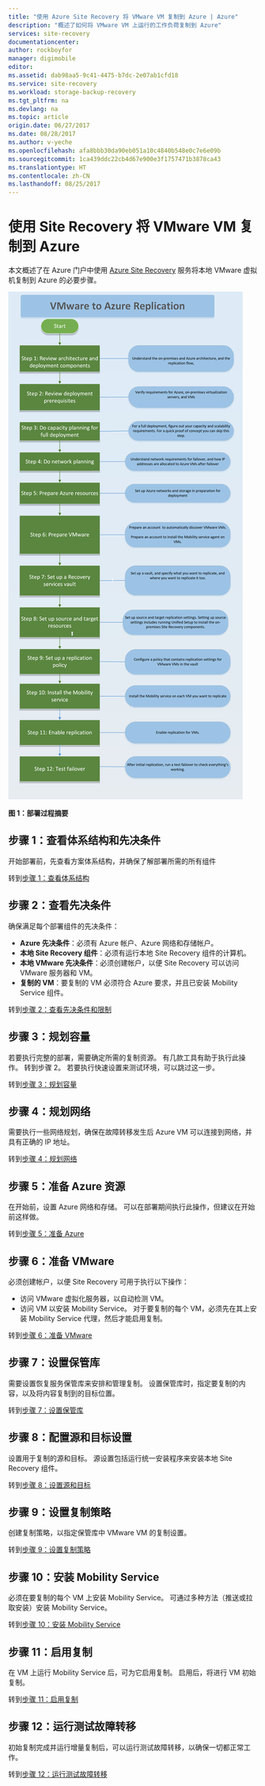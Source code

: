 ```yaml
---
title: "使用 Azure Site Recovery 将 VMware VM 复制到 Azure | Azure"
description: "概述了如何将 VMware VM 上运行的工作负荷复制到 Azure"
services: site-recovery
documentationcenter: 
author: rockboyfor
manager: digimobile
editor: 
ms.assetid: dab98aa5-9c41-4475-b7dc-2e07ab1cfd18
ms.service: site-recovery
ms.workload: storage-backup-recovery
ms.tgt_pltfrm: na
ms.devlang: na
ms.topic: article
origin.date: 06/27/2017
ms.date: 08/28/2017
ms.author: v-yeche
ms.openlocfilehash: afa8bbb30da90eb051a10c4840b548e0c7e6e09b
ms.sourcegitcommit: 1ca439ddc22cb4d67e900e3f1757471b3878ca43
ms.translationtype: HT
ms.contentlocale: zh-CN
ms.lasthandoff: 08/25/2017
---
```

# <a name="replicate-vmware-vms-to-azure-with-site-recovery"></a>使用 Site Recovery 将 VMware VM 复制到 Azure

本文概述了在 Azure 门户中使用 [Azure Site Recovery](site-recovery-overview.md) 服务将本地 VMware 虚拟机复制到 Azure 的必要步骤。

![部署过程](./media/vmware-walkthrough-overview/vmware-to-azure-process.png)

**图 1：部署过程摘要**

## <a name="step-1-review-architecture-and-prerequisites"></a>步骤 1：查看体系结构和先决条件

开始部署前，先查看方案体系结构，并确保了解部署所需的所有组件

转到[步骤 1：查看体系结构](vmware-walkthrough-architecture.md)

## <a name="step-2-review-prerequisites"></a>步骤 2：查看先决条件

确保满足每个部署组件的先决条件：

- **Azure 先决条件**：必须有 Azure 帐户、Azure 网络和存储帐户。
- **本地 Site Recovery 组件**：必须有运行本地 Site Recovery 组件的计算机。
- **本地 VMware 先决条件**：必须创建帐户，以便 Site Recovery 可以访问 VMware 服务器和 VM。
- **复制的 VM**：要复制的 VM 必须符合 Azure 要求，并且已安装 Mobility Service 组件。

转到[步骤 2：查看先决条件和限制](vmware-walkthrough-prerequisites.md)

## <a name="step-3-plan-capacity"></a>步骤 3：规划容量

若要执行完整的部署，需要确定所需的复制资源。 有几款工具有助于执行此操作。 转到步骤 2。 若要执行快速设置来测试环境，可以跳过这一步。

转到[步骤 3：规划容量](vmware-walkthrough-capacity.md)

## <a name="step-4-plan-networking"></a>步骤 4：规划网络

需要执行一些网络规划，确保在故障转移发生后 Azure VM 可以连接到网络，并具有正确的 IP 地址。

转到[步骤 4：规划网络](vmware-walkthrough-network.md)

##  <a name="step-5-prepare-azure-resources"></a>步骤 5：准备 Azure 资源

在开始前，设置 Azure 网络和存储。 可以在部署期间执行此操作，但建议在开始前这样做。

转到[步骤 5：准备 Azure](vmware-walkthrough-prepare-azure.md)

## <a name="step-6-prepare-vmware"></a>步骤 6：准备 VMware

必须创建帐户，以便 Site Recovery 可用于执行以下操作：

- 访问 VMware 虚拟化服务器，以自动检测 VM。
- 访问 VM 以安装 Mobility Service。 对于要复制的每个 VM，必须先在其上安装 Mobility Service 代理，然后才能启用复制。

转到[步骤 6：准备 VMware](vmware-walkthrough-prepare-vmware.md)

## <a name="step-7-set-up-a-vault"></a>步骤 7：设置保管库

需要设置恢复服务保管库来安排和管理复制。 设置保管库时，指定要复制的内容，以及将内容复制到的目标位置。

转到[步骤 7：设置保管库](vmware-walkthrough-create-vault.md)

## <a name="step-8-configure-source-and-target-settings"></a>步骤 8：配置源和目标设置

设置用于复制的源和目标。 源设置包括运行统一安装程序来安装本地 Site Recovery 组件。

转到[步骤 8：设置源和目标](vmware-walkthrough-source-target.md)

## <a name="step-9-set-up-a-replication-policy"></a>步骤 9：设置复制策略

创建复制策略，以指定保管库中 VMware VM 的复制设置。

转到[步骤 9：设置复制策略](vmware-walkthrough-replication.md)

## <a name="step-10-install-the-mobility-service"></a>步骤 10：安装 Mobility Service

必须在要复制的每个 VM 上安装 Mobility Service。 可通过多种方法（推送或拉取安装）安装 Mobility Service。

转到[步骤 10：安装 Mobility Service](vmware-walkthrough-install-mobility.md)

## <a name="step-11-enable-replication"></a>步骤 11：启用复制

在 VM 上运行 Mobility Service 后，可为它启用复制。 启用后，将进行 VM 初始复制。

转到[步骤 11：启用复制](vmware-walkthrough-enable-replication.md)

## <a name="step-12-run-a-test-failover"></a>步骤 12：运行测试故障转移

初始复制完成并运行增量复制后，可以运行测试故障转移，以确保一切都正常工作。

转到[步骤 12：运行测试故障转移](vmware-walkthrough-test-failover.md)

<!--Update_Description: new articles on site recovery overview from vmware to azure-->